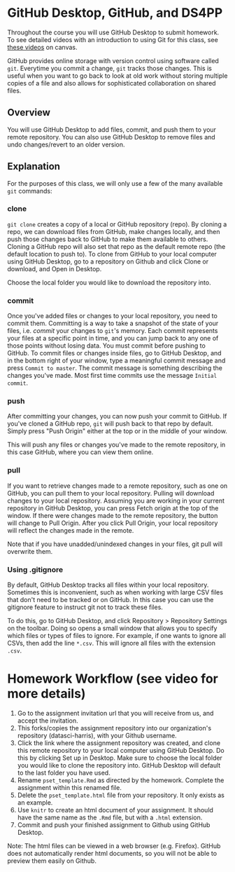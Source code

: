 # GitHub Desktop, GitHub, and DS4PP

Throughout the course you will use GitHub Desktop to submit homework. To see detailed videos with an introduction to using Git for this class, see [these videos](https://canvas.uchicago.edu/courses/28237/files/folder/Videos/git%20primer) on canvas.

GitHub provides online storage with version control using software called `git`. Everytime you commit a change, `git` tracks those changes. This is useful when you want to go back to look at old work without storing multiple copies of a file and also allows for sophisticated collaboration on shared files.


## Overview

You will use GitHub Desktop to add files, commit, and push them to your remote repository. You can also use GitHub Desktop to remove files and undo changes/revert to an older version.


## Explanation

For the purposes of this class, we will only use a few of the many available `git` commands:

### clone
`git clone` creates a copy of a local or GitHub repository (repo). By cloning a repo, we can download files from GitHub, make changes locally, and then push those changes back to GitHub to make them available to others. Cloning a GitHub repo will also set that repo as the default remote repo (the default location to push to). To clone from GitHub to your local computer using GitHub Desktop, go to a repository on Github and click Clone or download, and Open in Desktop.

Choose the local folder you would like to download the repository into.

### commit
Once you've added files or changes to your local repository, you need to commit them. Committing is a way to take a snapshot of the state of your files, i.e. *commit* your changes to `git`'s memory. Each commit represents your files at a specific point in time, and you can jump back to any one of those points without losing data. You must commit before pushing to GitHub. To commit files or changes inside files, go to GitHub Desktop, and in the bottom right of your window, type a meaningful commit message and press `Commit to master`. The commit message is something describing the changes you've made. Most first time commits use the message `Initial commit`.

### push
After committing your changes, you can now push your commit to GitHub. If you've cloned a GitHub repo, `git` will push back to that repo by default. Simply press "Push Origin" either at the top or in the middle of your window.

This will push any files or changes you've made to the remote repository, in this case GitHub, where you can view them online.

### pull
If you want to retrieve changes made to a remote repository, such as one on GitHub, you can pull them to your local repository. Pulling will download changes to your local repository. Assuming you are working in your current repository in GitHub Desktop, you can press Fetch origin at the top of the window. If there were changes made to the remote repository, the button will change to Pull Origin. After you click Pull Origin, your local repository will reflect the changes made in the remote.

Note that if you have unadded/unindexed changes in your files, git pull will overwrite them.

### Using .gitignore
By default, GitHub Desktop tracks all files within your local repository. Sometimes this is inconvenient, such as when working with large CSV files that don't need to be tracked or on GitHub. In this case you can use the gitignore feature to instruct git not to track these files.

To do this, go to GitHub Desktop, and click Repository > Repository Settings on the toolbar. Doing so opens a small window that allows you to specify which files or types of files to ignore. For example, if one wants to ignore all CSVs, then add the line `*.csv`. This will ignore all files with the extension `.csv`.

# Homework Workflow (see video for more details)
1. Go to the assignment invitation url that you will receive from us, and accept the invitation.
2. This forks/copies the assignment repository into our organization's repository (datasci-harris), with your Github username.
3. Click the link where the assignment repository was created, and clone this remote repository to your local computer using GitHub Desktop. Do this by clicking Set up in Desktop. Make sure to choose the local folder you would like to clone the repository into. GitHub Desktop will default to the last folder you have used.
2. Rename `pset_template.Rmd` as directed by the homework. Complete the assignment within this renamed file.
3. Delete the `pset_template.html` file from your repository. It only exists as an example.
4. Use `knitr` to create an html document of your assignment. It should have the same name as the `.Rmd` file, but with a `.html` extension.
5. Commit and push your finished assignment to Github using GitHub Desktop.

Note: The html files can be viewed in a web browser (e.g. Firefox).  GitHub does not automatically render html documents, so you will not be able to preview them easily on Github.
